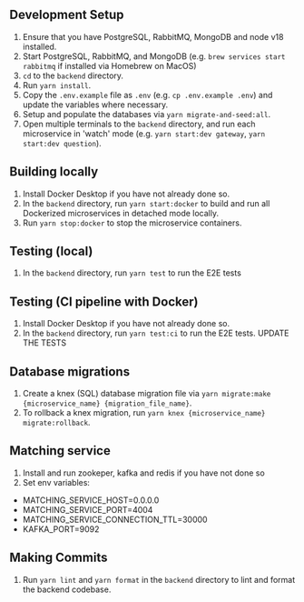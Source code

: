 ## Development Setup
1. Ensure that you have PostgreSQL, RabbitMQ, MongoDB and node v18 installed.
1. Start PostgreSQL, RabbitMQ, and MongoDB (e.g. `brew services start rabbitmq` if installed via Homebrew on MacOS)
1. `cd` to the `backend` directory.
1. Run `yarn install`.
1. Copy the `.env.example` file as `.env` (e.g. `cp .env.example .env`) and update the variables where necessary.
1. Setup and populate the databases via `yarn migrate-and-seed:all`.
1. Open multiple terminals to the `backend` directory, and run each microservice in 'watch' mode (e.g. `yarn start:dev gateway`, `yarn start:dev question`).

## Building locally
1. Install Docker Desktop if you have not already done so.
1. In the `backend` directory, run `yarn start:docker` to build and run all Dockerized microservices in detached mode locally.
1. Run `yarn stop:docker` to stop the microservice containers.

## Testing (local)
1. In the `backend` directory, run `yarn test` to run the E2E tests

## Testing (CI pipeline with Docker)
1. Install Docker Desktop if you have not already done so.
1. In the `backend` directory, run `yarn test:ci` to run the E2E tests.
UPDATE THE TESTS

## Database migrations
1. Create a knex (SQL) database migration file via `yarn migrate:make {microservice_name} {migration_file_name}`.
1. To rollback a knex migration, run `yarn knex {microservice_name} migrate:rollback`.

## Matching service
1. Install and run zookeper, kafka and redis if you have not done so
1. Set env variables:
  - MATCHING_SERVICE_HOST=0.0.0.0
  - MATCHING_SERVICE_PORT=4004
  - MATCHING_SERVICE_CONNECTION_TTL=30000
  - KAFKA_PORT=9092

## Making Commits
1. Run `yarn lint` and `yarn format` in the `backend` directory to lint and format the backend codebase.
